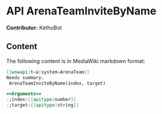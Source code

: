 # API ArenaTeamInviteByName

**Contributor:** KethoBot

## Content

The following content is in MediaWiki markdown format:

```mediawiki
{{wowapi|t=a|system=ArenaTeam}}
Needs summary.
 ArenaTeamInviteByName(index, target)

==Arguments==
:;index:{{apitype|number}}
:;target:{{apitype|string}}
```